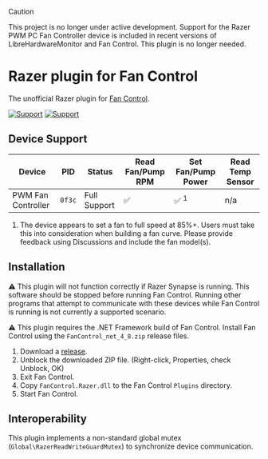 > [!CAUTION]
> This project is no longer under active development. Support for the Razer PWM PC Fan Controller device is included in recent versions of LibreHardwareMonitor and Fan Control. This plugin is no longer needed.

# Razer plugin for Fan Control

The unofficial Razer plugin for [Fan Control](https://github.com/Rem0o/FanControl.Releases).

[![Support](https://img.shields.io/badge/Support-Venmo-blue?style=for-the-badge&logo=venmo&color=3D95CE)](https://www.venmo.com/u/EvanMulawski)
[![Support](https://img.shields.io/badge/Support-Buy_Me_A_Coffee-yellow?style=for-the-badge&logo=buy%20me%20a%20coffee&color=FFDD00)](https://www.buymeacoffee.com/evanmulawski)

## Device Support

| Device             | PID    | Status       | Read Fan/Pump RPM | Set Fan/Pump Power | Read Temp Sensor |
| ------------------ | ------ | ------------ | ----------------- | ------------------ | ---------------- |
| PWM Fan Controller | `0f3c` | Full Support | ✅                | ✅ <sup>1</sup>    | n/a              |

1. The device appears to set a fan to full speed at 85%+. Users must take this into consideration when building a fan curve. Please provide feedback using Discussions and include the fan model(s).

## Installation

⚠ This plugin will not function correctly if Razer Synapse is running. This software should be stopped before running Fan Control. Running other programs that attempt to communicate with these devices while Fan Control is running is not currently a supported scenario.

⚠ This plugin requires the .NET Framework build of Fan Control. Install Fan Control using the `FanControl_net_4_8.zip` release files.

1. Download a [release](https://github.com/EvanMulawski/FanControl.Razer/releases).
2. Unblock the downloaded ZIP file. (Right-click, Properties, check Unblock, OK)
3. Exit Fan Control.
4. Copy `FanControl.Razer.dll` to the Fan Control `Plugins` directory.
5. Start Fan Control.

## Interoperability

This plugin implements a non-standard global mutex (`Global\RazerReadWriteGuardMutex`) to synchronize device communication.
